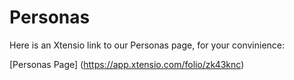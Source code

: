  # Personas

 Here is an Xtensio link to our Personas page, for your convinience:

 [Personas Page] (https://app.xtensio.com/folio/zk43knc)